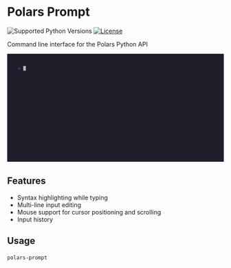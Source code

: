 # Polars Prompt

![Supported Python Versions](https://img.shields.io/badge/python-3.9+-blue)
[![License](https://img.shields.io/github/license/esadek/polars-prompt)](LICENSE)

Command line interface for the Polars Python API

<img src="assets/demo.gif" alt="polars-prompt demo" width="600" />

## Features

- Syntax highlighting while typing
- Multi-line input editing
- Mouse support for cursor positioning and scrolling
- Input history

## Usage

```bash
polars-prompt
```
